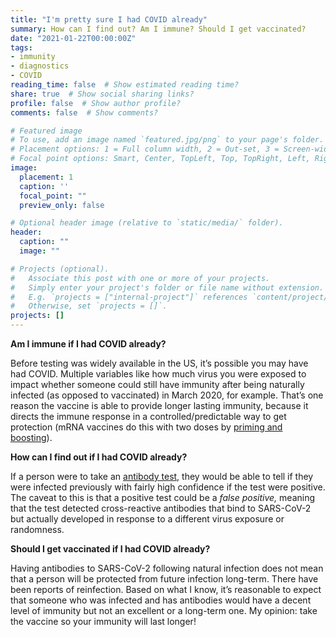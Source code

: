 ```yaml
---
title: "I'm pretty sure I had COVID already"
summary: How can I find out? Am I immune? Should I get vaccinated?
date: "2021-01-22T00:00:00Z"
tags:
- immunity
- diagnostics
- COVID
reading_time: false  # Show estimated reading time?
share: true  # Show social sharing links?
profile: false  # Show author profile?
comments: false  # Show comments?

# Featured image
# To use, add an image named `featured.jpg/png` to your page's folder.
# Placement options: 1 = Full column width, 2 = Out-set, 3 = Screen-width
# Focal point options: Smart, Center, TopLeft, Top, TopRight, Left, Right, BottomLeft, Bottom, BottomRight
image:
  placement: 1
  caption: ''
  focal_point: ""
  preview_only: false

# Optional header image (relative to `static/media/` folder).
header:
  caption: ""
  image: ""

# Projects (optional).
#   Associate this post with one or more of your projects.
#   Simply enter your project's folder or file name without extension.
#   E.g. `projects = ["internal-project"]` references `content/project/deep-learning/index.md`.
#   Otherwise, set `projects = []`.
projects: []
---
```

**Am I immune if I had COVID already?**

Before testing was widely available in the US, it’s possible you may have had COVID. Multiple variables like how much virus you were exposed to impact whether someone could still have immunity after being naturally infected (as opposed to vaccinated) in March 2020, for example. That’s one reason the vaccine is able to provide longer lasting immunity, because it directs the immune response in a controlled/predictable way to get protection (mRNA vaccines do this with two doses by [priming and boosting](https://dradrian.netlify.app/post/adaptive_immunity/)). 

**How can I find out if I had COVID already?**

If a person were to take an [antibody test,](https://dradrian.netlify.app/post/testing/) they would be able to tell if they were infected previously with fairly high confidence if the test were positive. The caveat to this is that a positive test could be a *false positive,* meaning that the test detected cross-reactive antibodies that bind to SARS-CoV-2 but actually developed in response to a different virus exposure or randomness.

**Should I get vaccinated if I had COVID already?**

Having antibodies to SARS-CoV-2 following natural infection does not mean that a person will be protected from future infection long-term. There have been reports of reinfection. Based on what I know, it’s reasonable to expect that someone who was infected and has antibodies would have a decent level of immunity but not an excellent or a long-term one. My opinion: take the vaccine so your immunity will last longer!